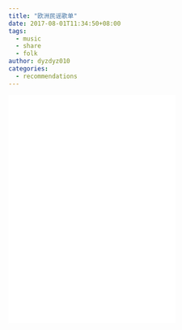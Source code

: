 ```yaml
---
title: "欧洲民谣歌单"
date: 2017-08-01T11:34:50+08:00
tags:
  - music
  - share
  - folk
author: dyzdyz010
categories:
  - recommendations
---
```


<iframe frameborder="no" border="0" marginwidth="0" marginheight="0" width=330 height=450 src="//music.163.com/outchain/player?type=0&id=7288440&auto=0&height=430"></iframe>